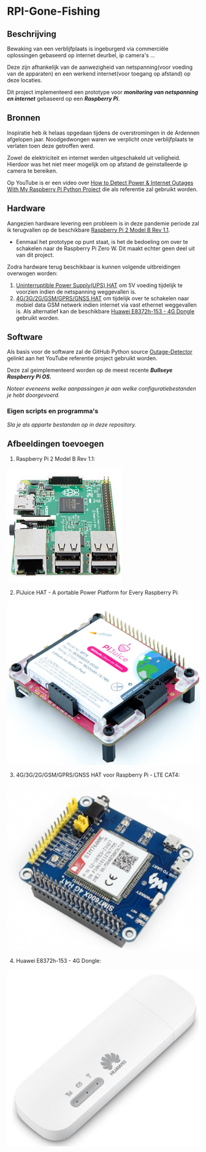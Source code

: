 # RPI-Gone-Fishing
## Beschrijving
Bewaking van een verblijfplaats is ingeburgerd via commerciële oplossingen gebaseerd op internet deurbel, ip camera's ...

Deze zijn afhankelijk van de aanwezigheid van netspanning(voor voeding van de apparaten) en een werkend internet(voor toegang op afstand) op deze locaties. 

Dit project implementeerd een prototype voor ***monitoring van netspanning en internet*** gebaseerd op een ***Raspberry Pi***.
## Bronnen
Inspiratie heb ik helaas opgedaan tijdens de overstromingen in de Ardennen afgelopen jaar. Noodgedwongen waren we verplicht onze verblijfplaats te verlaten toen deze getroffen werd. 

Zowel de elektriciteit en internet werden uitgeschakeld uit veiligheid. Hierdoor was het niet meer mogelijk om op afstand de geinstalleerde ip camera te bereiken. 

Op YouTube is er een video over [How to Detect Power & Internet Outages With My Raspberry Pi Python Project](https://www.youtube.com/watch?v=Tj0mNO3ZDao/) die als referentie zal gebruikt worden. 
## Hardware
Aangezien hardware levering een probleem is in deze pandemie periode zal ik terugvallen op de beschikbare [Raspberry Pi 2 Model B Rev 1.1](Images/RASPBERRY_PI_2_B_06.jpg). 
- Eenmaal het prototype op punt staat, is het de bedoeling om over te schakelen naar de Raspberry Pi Zero W. Dit maakt echter geen deel uit van dit project. 

Zodra hardware terug beschikbaar is kunnen volgende uitbreidingen overwogen worden: 
1. [Uninterruptible Power Supply(UPS) HAT](Images/PiJuice_HAT.png) om 5V voeding tijdelijk te voorzien indien de netspanning weggevallen is.
2. [4G/3G/2G/GSM/GPRS/GNSS HAT](Images/Raspberry_PI_LTE.png) om tijdelijk over te schakelen naar mobiel data GSM netwerk indien internet via vast ethernet weggevallen is. Als alternatief kan de beschikbare [Huawei E8372h-153 - 4G Dongle](Images/Huawei_E8372h-153-4G_Dongle.png) gebruikt worden. 
## Software
Als basis voor de software zal de GitHub Python source [Outage-Detector](https://github.com/fabytm/Outage-Detector/) gelinkt aan het YouTube referentie project gebruikt worden. 

Deze zal geimplementeerd worden op de meest recente ***Bullseye Raspberry Pi OS.*** 

*Noteer eveneens welke aanpassingen je aan welke configuratiebestanden je hebt doorgevoerd.*
### Eigen scripts en programma's
*Sla je als apparte bestanden op in deze repository.*
## Afbeeldingen toevoegen
1.  Raspberry Pi 2 Model B Rev 1.1:

![Raspberry Pi 2 Model B Rev 1.1](Images/RASPBERRY_PI_2_B_06.jpg)

2. PiJuice HAT - A portable Power Platform for Every Raspberry Pi:

![PiJuice HAT](Images/PiJuice_HAT.png)

3. 4G/3G/2G/GSM/GPRS/GNSS HAT voor Raspberry Pi - LTE CAT4:

![Raspberry Pi - LTE](Images/Raspberry_PI_LTE.png)

4. Huawei E8372h-153 - 4G Dongle:

![Huawei - 4G Dongle](Images/Huawei_E8372h-153-4G_Dongle.png)
